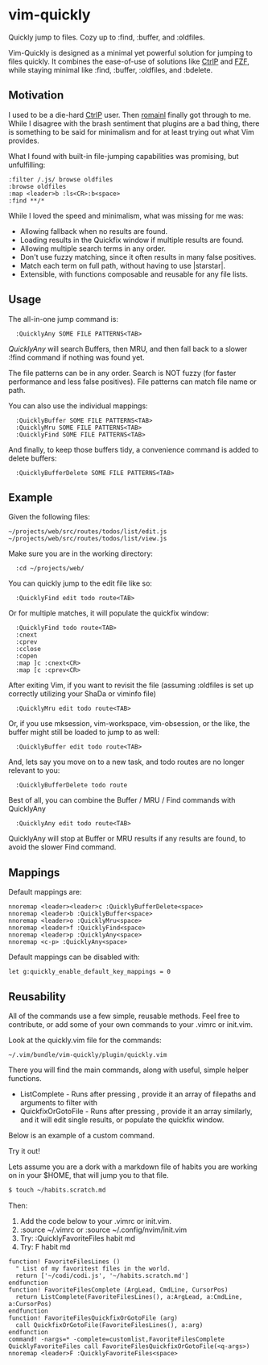 vim-quickly
===========

Quickly jump to files. Cozy up to :find, :buffer, and :oldfiles.

Vim-Quickly is designed as a minimal yet powerful solution for jumping to files quickly. It combines the ease-of-use of solutions like [CtrlP](https://github.com/kien/ctrlp.vim) and [FZF](https://github.com/junegunn/fzf.vim), while staying minimal like :find, :buffer, :oldfiles, and :bdelete.


Motivation
----------

I used to be a die-hard [CtrlP](https://github.com/kien/ctrlp.vim) user. Then [romainl](https://www.reddit.com/user/-romainl-/) finally got through to me. While I disagree with the brash sentiment that plugins are a bad thing, there is something to be said for minimalism and for at least trying out what Vim provides.

What I found with built-in file-jumping capabilities was promising, but unfulfilling:

```vim
:filter /.js/ browse oldfiles
:browse oldfiles
:map <leader>b :ls<CR>:b<space>
:find **/*
```

While I loved the speed and minimalism, what was missing for me was:

* Allowing fallback when no results are found.
* Loading results in the Quickfix window if multiple results are found.
* Allowing multiple search terms in any order.
* Don't use fuzzy matching, since it often results in many false positives.
* Match each term on full path, without having to use |starstar|.
* Extensible, with functions composable and reusable for any file lists.


Usage
-----

The all-in-one jump command is:

```vim
  :QuicklyAny SOME FILE PATTERNS<TAB>
```

_QuicklyAny_ will search Buffers, then MRU, and then fall back to a slower :!find <term> command if nothing was found yet.

The file patterns can be in any order. Search is NOT fuzzy (for faster performance and less false positives). File patterns can match file name or path.


You can also use the individual mappings:

```vim
  :QuicklyBuffer SOME FILE PATTERNS<TAB>
  :QuicklyMru SOME FILE PATTERNS<TAB>
  :QuicklyFind SOME FILE PATTERNS<TAB>
```

And finally, to keep those buffers tidy, a convenience command is added to delete buffers:


```vim
  :QuicklyBufferDelete SOME FILE PATTERNS<TAB>
```


Example
-------
Given the following files:

    ~/projects/web/src/routes/todos/list/edit.js
    ~/projects/web/src/routes/todos/list/view.js

Make sure you are in the working directory:

```vim
  :cd ~/projects/web/
```

You can quickly jump to the edit file like so:

```vim
  :QuicklyFind edit todo route<TAB>
```

Or for multiple matches, it will populate the quickfix window:

```vim
  :QuicklyFind todo route<TAB>
  :cnext
  :cprev
  :cclose
  :copen
  :map ]c :cnext<CR>
  :map [c :cprev<CR>
```

After exiting Vim, if you want to revisit the file (assuming :oldfiles is set up correctly utilizing your ShaDa or viminfo file)

```vim
  :QuicklyMru edit todo route<TAB>
```

Or, if you use mksession, vim-workspace, vim-obsession, or the like, the buffer might still be loaded to jump to as well:

```vim
  :QuicklyBuffer edit todo route<TAB>
```

And, lets say you move on to a new task, and todo routes are no longer relevant to you:

```vim
  :QuicklyBufferDelete todo route
```


Best of all, you can combine the Buffer / MRU / Find commands with QuicklyAny

```vim
  :QuicklyAny edit todo route<TAB>
```

QuicklyAny will stop at Buffer or MRU results if any results are found, to avoid the slower Find command.


Mappings
--------

Default mappings are:

    nnoremap <leader><leader>c :QuicklyBufferDelete<space>
    nnoremap <leader>b :QuicklyBuffer<space>
    nnoremap <leader>o :QuicklyMru<space>
    nnoremap <leader>f :QuicklyFind<space>
    nnoremap <leader>p :QuicklyAny<space>
    nnoremap <c-p> :QuicklyAny<space>

Default mappings can be disabled with:

    let g:quickly_enable_default_key_mappings = 0


Reusability
-----------

All of the commands use a few simple, reusable methods. Feel free to contribute, or add some of your own commands to your .vimrc or init.vim.

Look at the quickly.vim file for the commands:

    ~/.vim/bundle/vim-quickly/plugin/quickly.vim

There you will find the main commands, along with useful, simple helper functions.

* ListComplete - Runs after pressing <Tab>, provide it an array of filepaths and arguments to filter with
* QuickfixOrGotoFile - Runs after pressing <Enter>, provide it an array similarly, and it will edit single results, or populate the quickfix window.

Below is an example of a custom command.

Try it out!

Lets assume you are a dork with a markdown file of habits you are working on in your $HOME, that will jump you to that file.

```bash
$ touch ~/habits.scratch.md
```

Then:

1. Add the code below to your .vimrc or init.vim.
2. :source ~/.vimrc or :source ~/.config/nvim/init.vim
3. Try: :QuicklyFavoriteFiles habit md<TAB>
4. Try: <leader>F habit md<TAB>


```vim
function! FavoriteFilesLines ()
  " List of my favoritest files in the world.
  return ['~/codi/codi.js', '~/habits.scratch.md']
endfunction
function! FavoriteFilesComplete (ArgLead, CmdLine, CursorPos)
  return ListComplete(FavoriteFilesLines(), a:ArgLead, a:CmdLine, a:CursorPos)
endfunction
function! FavoriteFilesQuickfixOrGotoFile (arg)
  call QuickfixOrGotoFile(FavoriteFilesLines(), a:arg)
endfunction
command! -nargs=* -complete=customlist,FavoriteFilesComplete QuicklyFavoriteFiles call FavoriteFilesQuickfixOrGotoFile(<q-args>)
nnoremap <leader>F :QuicklyFavoriteFiles<space>
```

